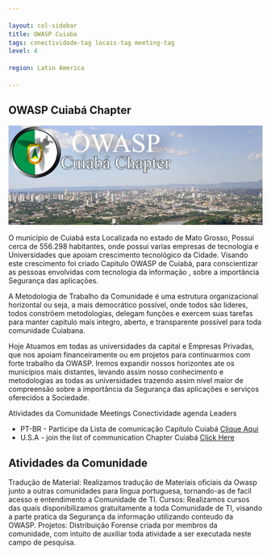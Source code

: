 ```yaml
---

layout: col-sidebar
title: OWASP Cuiaba
tags: conectividade-tag locais-tag meeting-tag
level: 4

region: Latin America

---
```

 

## OWASP Cuiabá Chapter
![Cuiaba, MT](assets/images/Logo_cuiaba.png)

O município de Cuiabá esta Localizada no estado de Mato Grosso, Possui
cerca de 556.298 habitantes, onde possui varias empresas de tecnologia e
Universidades que apoiam crescimento tecnológico da Cidade. Visando este
crescimento foi criado Capitulo OWASP de Cuiabá, para conscientizar as
pessoas envolvidas com tecnologia da informação , sobre a importância
Segurança das aplicações.

A Metodologia de Trabalho da Comunidade é uma estrutura organizacional
horizontal ou seja, a mais democrático possível, onde todos são lideres,
todos constrõem metodologias, delegam funções e exercem suas tarefas
para manter capitulo mais integro, aberto, e transparente possível para
toda comunidade Cuiabana. 

Hoje Atuamos em todas as universidades da capital e Empresas Privadas, 
que nos apoiam financeiramente ou em projetos para continuarmos com forte trabalho da OWASP. 
Iremos expandir nossos horizontes ate os municípios mais distantes, levando assim nosso
conhecimento e metodologias as todas as universidades trazendo assim
nível maior de compreensão sobre a importância da Segurança das
aplicações e serviços oferecidos a Sociedade.

Atividades da Comunidade Meetings Conectividade agenda Leaders
- PT-BR - Participe da Lista de comunicação Capítulo Cuiabá [Clique Aqui](http://lists.owasp.org/mailman/listinfo/owasp-cuiaba)
- U.S.A - join the list of communication Chapter Cuiabá [Click Here](http://lists.owasp.org/mailman/listinfo/owasp-cuiaba)

## Atividades da Comunidade

Tradução de Material: Realizamos tradução de Materiais oficiais da
    Owasp junto a outras comunidades para língua portuguesa, tornando-as
    de facil acesso e entendimento a Comunidade de TI.
Cursos: Realizamos cursos das quais disponibilizamos gratuitamente a
    toda Comunidade de TI, visando a parte pratica da Segurança da
    informação utilizando conteudo da OWASP.
Projetos: Distribuição Forense criada por membros da comunidade, com
    intuito de auxiliar toda atividade a ser executada neste campo de
    pesquisa.